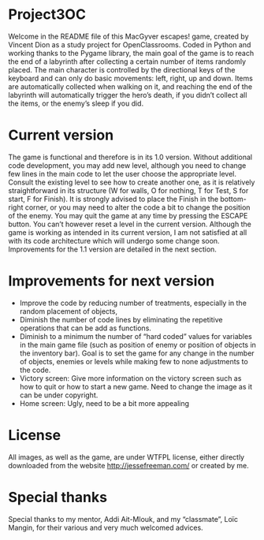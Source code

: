 # Project3OC
Welcome in the README file of this MacGyver escapes! game, created by Vincent Dion as a study project for OpenClassrooms. Coded in Python and working thanks to the Pygame library, the main goal of the game is to reach the end of a labyrinth after collecting a certain number of items randomly placed. The main character is controlled by the directional keys of the keyboard and can only do basic movements: left, right, up and down. Items are automatically collected when walking on it, and reaching the end of the labyrinth will automatically trigger the hero’s death, if you didn’t collect all the items, or the enemy’s sleep if you did.


# Current version

The game is functional and therefore is in its 1.0 version. Without additional code development, you may add new level, although you need to change few lines in the main code to let the user choose the appropriate level. Consult the existing level to see how to create another one, as it is relatively straightforward in its structure (W for walls, O for nothing, T for Test, S for start, F for Finish). It is strongly advised to place the Finish in the bottom-right corner, or you may need to alter the code a bit to change the position of the enemy.
You may quit the game at any time by pressing the ESCAPE button. You can’t however reset a level in the current version.
Although the game is working as intended in its current version, I am not satisfied at all with its code architecture which will undergo some change soon. Improvements for the 1.1 version are detailed in the next section.


# Improvements for next version

-	Improve the code by reducing number of treatments, especially in the random placement of objects,
-	Diminish the number of code lines by eliminating the repetitive operations that can be add as functions.
-	Diminish to a minimum the number of “hard coded” values for variables in the main game file (such as position of enemy or position of objects in the inventory bar). Goal is to set the game for any change in the number of objects, enemies or levels while making few to none adjustments to the code.
-	Victory screen: Give more information on the victory screen such as how to quit or how to start a new game. Need to change the image as it can be under copyright.
-	Home screen: Ugly, need to be a bit more appealing


# License

All images, as well as the game, are under WTFPL license, either directly downloaded from the website http://jessefreeman.com/ or created by me.


# Special thanks 

Special thanks to my mentor, Addi Ait-Mlouk, and my “classmate”, Loïc Mangin, for their various and very much welcomed advices.

